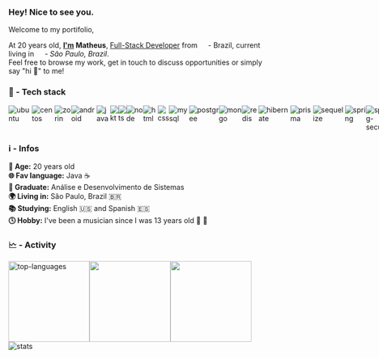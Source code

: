 ### Hey! Nice to see you.

Welcome to my portifolio,

At 20 years old, **<ins>I'm</ins> Matheus**, <ins>Full-Stack Developer</ins> from <img src="https://cdn-icons-png.flaticon.com/512/197/197386.png" width="13"/> - Brazil, current living in *<img src="https://cdn-icons-png.flaticon.com/512/197/197386.png" width="13"/> - São Paulo, Brazil*.\
Feel free to browse my work, get in touch to discuss opportunities or simply say "hi 👋" to me!

### 👾 - Tech stack

<div style="display: flex;">
  <img src="https://img.shields.io/badge/Ubuntu-E95420?style=for-the-badge&logo=ubuntu&logoColor=white" alt="ubuntu" />
  <img src="https://img.shields.io/badge/Cent%20OS-262577?style=for-the-badge&logo=CentOS&logoColor=white" alt="centos" />
  <img src="https://img.shields.io/badge/Zorin%20OS-0CC1F3?style=for-the-badge&logo=zorin&logoColor=white" alt="zorin" />
  <img src="https://img.shields.io/badge/Android-3DDC84?style=for-the-badge&logo=android&logoColor=white" alt="android" />
  
  <img src="https://img.shields.io/badge/Java-ED8B00?style=for-the-badge&logo=openjdk&logoColor=white" alt="java" />
  <img src="https://img.shields.io/badge/Kotlin-0095D5?&style=for-the-badge&logo=kotlin&logoColor=white" alt="kt" />
  <img src="https://img.shields.io/badge/TypeScript-007ACC?style=for-the-badge&logo=typescript&logoColor=white" alt="ts" />
  <img src="https://img.shields.io/badge/Node.js-43853D?style=for-the-badge&logo=node.js&logoColor=white" alt="node" />
  <img src="https://img.shields.io/badge/HTML5-E34F26?style=for-the-badge&logo=html5&logoColor=white" alt="html" />
  <img src="https://img.shields.io/badge/CSS3-1572B6?style=for-the-badge&logo=css3&logoColor=white" alt="css" />
  
  <img src="https://img.shields.io/badge/MySQL-00000F?style=for-the-badge&logo=mysql&logoColor=white" alt="mysql" />
  <img src="https://img.shields.io/badge/PostgreSQL-316192?style=for-the-badge&logo=postgresql&logoColor=white" alt="postgree" />
  <img src="https://img.shields.io/badge/MongoDB-4EA94B?style=for-the-badge&logo=mongodb&logoColor=white" alt="mongo" />
  <img src="https://img.shields.io/badge/redis-%23DD0031.svg?&style=for-the-badge&logo=redis&logoColor=white" alt="redis" />
  <img src="https://img.shields.io/badge/Hibernate-59666C?style=for-the-badge&logo=Hibernate&logoColor=white" alt="hibernate" />
  <img src="https://img.shields.io/badge/Prisma-3982CE?style=for-the-badge&logo=Prisma&logoColor=white" alt="prisma" />
  <img src="https://img.shields.io/badge/sequelize-323330?style=for-the-badge&logo=sequelize&logoColor=blue" alt="sequelize" />

  <img src="https://img.shields.io/badge/Spring-6DB33F?style=for-the-badge&logo=spring&logoColor=white" alt="spring" />
  <img src="https://img.shields.io/badge/Spring_Security-6DB33F?style=for-the-badge&logo=Spring-Security&logoColor=white" alt="spring-security" />
  <img src="https://img.shields.io/badge/Express.js-404D59?style=for-the-badge" alt="express" />
  <img src="https://img.shields.io/badge/React-20232A?style=for-the-badge&logo=react&logoColor=61DAFB" alt="react" />
  <img src="https://img.shields.io/badge/React_Router-CA4245?style=for-the-badge&logo=react-router&logoColor=white" alt="react-router" />
  <img src="https://img.shields.io/badge/rabbitmq-%23FF6600.svg?&style=for-the-badge&logo=rabbitmq&logoColor=white" alt="rabbit" />
  <img src="https://img.shields.io/badge/Jest-323330?style=for-the-badge&logo=Jest&logoColor=white" alt="jest" />
  <img src="https://img.shields.io/badge/json%20web%20tokens-323330?style=for-the-badge&logo=json-web-tokens&logoColor=pink" alt="jwt" />
  <img src="https://img.shields.io/badge/GIT-E44C30?style=for-the-badge&logo=git&logoColor=white" alt="git" />
  <img src="https://img.shields.io/badge/styled--components-DB7093?style=for-the-badge&logo=styled-components&logoColor=white" alt="stylecomps" />
  <img src="https://img.shields.io/badge/Tailwind_CSS-38B2AC?style=for-the-badge&logo=tailwind-css&logoColor=white" alt="tailwind" />
  <img src="https://img.shields.io/badge/Sass-CC6699?style=for-the-badge&logo=sass&logoColor=white" alt="scss" />
  <img src="https://img.shields.io/badge/Material--UI-0081CB?style=for-the-badge&logo=material-ui&logoColor=white" alt="mat-ui" />
  <img src="https://img.shields.io/badge/Editor%20Config-E0EFEF?style=for-the-badge&logo=editorconfig&logoColor=000" alt="editorconfig" />
  <img src="https://img.shields.io/badge/eslint-3A33D1?style=for-the-badge&logo=eslint&logoColor=white" alt="eslint" />
  <img src="https://img.shields.io/badge/prettier-1A2C34?style=for-the-badge&logo=prettier&logoColor=F7BA3E" alt="prettier" />

  <img src="https://img.shields.io/badge/Figma-F24E1E?style=for-the-badge&logo=figma&logoColor=white" alt="figma" />
  <img src="https://img.shields.io/badge/Firefox_Browser-FF7139?style=for-the-badge&logo=Firefox-Browser&logoColor=white" alt="firefox" />
  <img src="https://img.shields.io/badge/IntelliJ_IDEA-000000.svg?style=for-the-badge&logo=intellij-idea&logoColor=white" alt="intellij" />
  <img src="https://img.shields.io/badge/Eclipse-2C2255?style=for-the-badge&logo=eclipse&logoColor=white" alt="eclipse" />
  <img src="https://img.shields.io/badge/Jira-0052CC?style=for-the-badge&logo=Jira&logoColor=white" alt="jira" />
  <img src="https://img.shields.io/badge/Trello-0052CC?style=for-the-badge&logo=trello&logoColor=white" alt="trello" />
  
  <img src="https://img.shields.io/badge/Vercel-000000?style=for-the-badge&logo=vercel&logoColor=white" alt="vercel" />
  <img src="https://img.shields.io/badge/Netlify-00C7B7?style=for-the-badge&logo=netlify&logoColor=white" alt="netlify" />
  <img src="https://img.shields.io/badge/Google_Cloud-4285F4?style=for-the-badge&logo=google-cloud&logoColor=white" alt="gcp" />
  <img src="https://img.shields.io/badge/Amazon_AWS-232F3E?style=for-the-badge&logo=amazon-aws&logoColor=white" alt="aws" />
</div>

### ℹ️ - Infos
**🌱 Age:** 20 years old</br>
**🌐 Fav language:** Java ☕</br>
**💼 Graduate:** Análise e Desenvolvimento de Sistemas</br>
**🌍 Living in:** São Paulo, Brazil 🇧🇷</br>
**📚 Studying:** English 🇺🇸 and Spanish 🇪🇸</br>
**🕓 Hobby:** I've been a musician since I was 13 years old 🎉 🎸

### 🗠 - Activity

<div style="display: flex; flex-direction: column;">
  <div style="display: flex;">
    <img height="160" alt="top-languages" src="https://denvercoder1-github-readme-stats.vercel.app/api/top-langs/?username=Matheus-FSantos&langs_count=8&layout=compact&theme=radical&hide_border=true"/>
    <img height="160" src="http://github-profile-summary-cards.vercel.app/api/cards/repos-per-language?username=Matheus-FSantos&theme=radical"/>
    <img height="160" src="http://github-profile-summary-cards.vercel.app/api/cards/productive-time?username=Matheus-FSantos&theme=radical&utcOffset=8"/>
  </div>
  <img alt="stats" src="https://denvercoder1-github-readme-stats.vercel.app/api/?username=Matheus-FSantos&show_icons=true&include_all_commits=true&count_private=true&theme=radical&hide_border=true"/>
</div>
